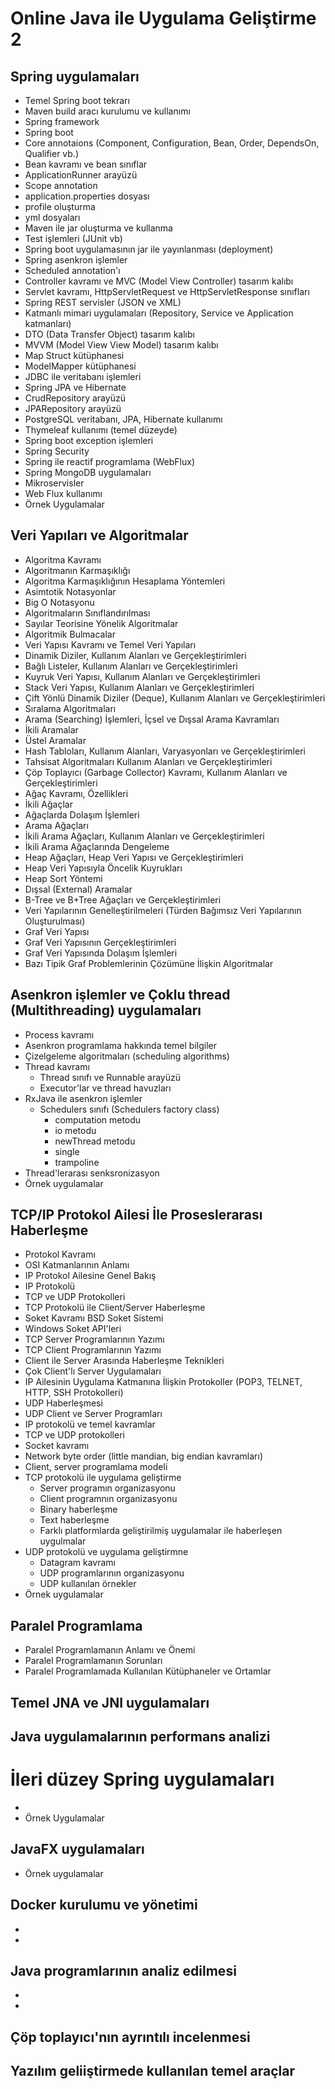 # Online Java ile Uygulama Geliştirme 2


## Spring uygulamaları
+ Temel Spring boot tekrarı
+ Maven build aracı kurulumu ve kullanımı
+ Spring framework
+ Spring boot
+ Core annotaions (Component, Configuration, Bean, Order, DependsOn, Qualifier vb.)
+ Bean kavramı ve bean sınıflar
+ ApplicationRunner arayüzü
+ Scope annotation
+ application.properties dosyası
+ profile oluşturma
+ yml dosyaları
+ Maven ile jar oluşturma ve kullanma
+ Test işlemleri (JUnit vb)
+ Spring boot uygulamasının jar ile yayınlanması (deployment)
+ Spring asenkron işlemler
+ Scheduled annotation'ı
+ Controller kavramı ve MVC (Model View Controller) tasarım kalıbı
+ Servlet kavramı, HttpServletRequest ve HttpServletResponse sınıfları
+ Spring REST servisler (JSON ve XML)
+ Katmanlı mimari uygulamaları (Repository, Service ve Application katmanları)
+ DTO (Data Transfer Object) tasarım kalıbı
+ MVVM (Model View View Model) tasarım kalıbı
+ Map Struct kütüphanesi
+ ModelMapper kütüphanesi
+ JDBC ile veritabanı işlemleri
+ Spring JPA ve Hibernate
+ CrudRepository arayüzü
+ JPARepository arayüzü
+ PostgreSQL veritabanı, JPA, Hibernate kullanımı
+ Thymeleaf kullanımı (temel düzeyde)
+ Spring boot exception işlemleri
+ Spring Security 
+ Spring ile reactif programlama (WebFlux)
+ Spring MongoDB uygulamaları
+ Mikroservisler
+ Web Flux kullanımı
+ Örnek Uygulamalar


## Veri Yapıları ve Algoritmalar

+ Algoritma Kavramı
+ Algoritmanın Karmaşıklığı
+ Algoritma Karmaşıklığının Hesaplama Yöntemleri
+ Asimtotik Notasyonlar 
+ Big O Notasyonu
+ Algoritmaların Sınıflandırılması
+ Sayılar Teorisine Yönelik Algoritmalar
+ Algoritmik Bulmacalar
+ Veri Yapısı Kavramı ve Temel Veri Yapıları
+ Dinamik Diziler, Kullanım Alanları ve Gerçekleştirimleri
+ Bağlı Listeler, Kullanım Alanları ve Gerçekleştirimleri
+ Kuyruk Veri Yapısı, Kullanım Alanları ve Gerçekleştirimleri
+ Stack Veri Yapısı, Kullanım Alanları ve Gerçekleştirimleri
+ Çift Yönlü Dinamik Diziler (Deque), Kullanım Alanları ve Gerçekleştirimleri
+ Sıralama Algoritmaları
+ Arama (Searching) İşlemleri, İçsel ve Dışsal Arama Kavramları
+ İkili Aramalar
+ Üstel Aramalar
+ Hash Tabloları, Kullanım Alanları, Varyasyonları ve Gerçekleştirimleri
+ Tahsisat Algoritmaları Kullanım Alanları ve Gerçekleştirimleri
+ Çöp Toplayıcı (Garbage Collector) Kavramı, Kullanım Alanları ve Gerçekleştirimleri
+ Ağaç Kavramı, Özellikleri
+ İkili Ağaçlar
+ Ağaçlarda Dolaşım İşlemleri
+ Arama Ağaçları
+ İkili Arama Ağaçları, Kullanım Alanları ve Gerçekleştirimleri
+ İkili Arama Ağaçlarında Dengeleme
+ Heap Ağaçları, Heap Veri Yapısı ve Gerçekleştirimleri
+ Heap Veri Yapısıyla Öncelik Kuyrukları 
+ Heap Sort Yöntemi
+ Dışsal (External) Aramalar
+ B-Tree ve B+Tree Ağaçları ve Gerçekleştirimleri
+ Veri Yapılarının Genelleştirilmeleri (Türden Bağımsız Veri Yapılarının Oluşturulması)
+ Graf Veri Yapısı
+ Graf Veri Yapısının Gerçekleştirimleri
+ Graf Veri Yapısında Dolaşım İşlemleri
+ Bazı Tipik Graf Problemlerinin Çözümüne İlişkin Algoritmalar

## Asenkron işlemler ve Çoklu thread (Multithreading) uygulamaları
+ Process kavramı
+ Asenkron programlama hakkında temel bilgiler
+ Çizelgeleme algoritmaları (scheduling algorithms)
+ Thread kavramı
    + Thread sınıfı ve Runnable arayüzü
    + Executor'lar ve thread havuzları
+ RxJava ile asenkron işlemler
    + Schedulers sınıfı (Schedulers factory class)
        + computation metodu
        + io metodu
        + newThread metodu
        + single
        + trampoline
+ Thread'lerarası senksronizasyon
+ Örnek uygulamalar

## TCP/IP Protokol Ailesi İle Proseslerarası Haberleşme

+ Protokol Kavramı
+ OSI Katmanlarının Anlamı
+ IP Protokol Ailesine Genel Bakış
+ IP Protokolü
+ TCP ve UDP Protokolleri
+ TCP Protokolü ile Client/Server Haberleşme
+ Soket Kavramı BSD Soket Sistemi
+ Windows Soket API'leri
+ TCP Server Programlarının Yazımı
+ TCP Client Programlarının Yazımı
+ Client ile Server Arasında Haberleşme Teknikleri
+ Çok Client'lı Server Uygulamaları
+ IP Ailesinin Uygulama Katmanına İlişkin Protokoller (POP3, TELNET, HTTP, SSH Protokolleri)
+ UDP Haberleşmesi 
+ UDP Client ve Server Programları
+ IP protokolü ve temel kavramlar
+ TCP ve UDP protokolleri
+ Socket kavramı
+ Network byte order (little mandian, big endian kavramları)
+ Client, server programlama modeli
+ TCP protokolü ile uygulama geliştirme
    + Server programın organizasyonu
    + Client programnın organizasyonu
    + Binary haberleşme
    + Text haberleşme
    + Farklı platformlarda geliştirilmiş uygulamalar ile haberleşen uygulmalar
+ UDP protokolü ve uygulama geliştirmne
    + Datagram kavramı
    + UDP programlarının organizasyonu
    + UDP kullanılan örnekler
+ Örnek uygulamalar

## Paralel Programlama

+ Paralel Programlamanın Anlamı ve Önemi
+ Paralel Programlamanın Sorunları
+ Paralel Programlamada Kullanılan Kütüphaneler ve Ortamlar

## Temel JNA ve JNI uygulamaları


## Java uygulamalarının performans analizi


# İleri düzey Spring uygulamaları

+ 
+ Örnek Uygulamalar


## JavaFX uygulamaları

+ Örnek uygulamalar

## Docker kurulumu ve yönetimi
+ 
+

## Java programlarının analiz edilmesi
+ 
+ 

## Çöp toplayıcı'nın ayrıntılı incelenmesi


## Yazılım geliiştirmede kullanılan temel araçlar

